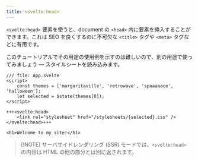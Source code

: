 ```yaml
---
title: <svelte:head>
---
```


`<svelte:head>` 要素を使うと、document の `<head>` 内に要素を挿入することができます。これは SEO を良くするのに不可欠な `<title>` タグや `<meta>` タグなどに有用です。

このチュートリアルでその用途の使用例を示すのは難しいので、別の用途で使ってみましょう — スタイルシートを読み込みます。

```svelte
/// file: App.svelte
<script>
	const themes = ['margaritaville', 'retrowave', 'spaaaaace', 'halloween'];
	let selected = $state(themes[0]);
</script>

+++<svelte:head>
	<link rel="stylesheet" href="/stylesheets/{selected}.css" />
</svelte:head>+++

<h1>Welcome to my site!</h1>
```

> [!NOTE] サーバサイドレンダリング (SSR) モードでは、`<svelte:head>` の内容は HTML の他の部分とは別に返されます。
